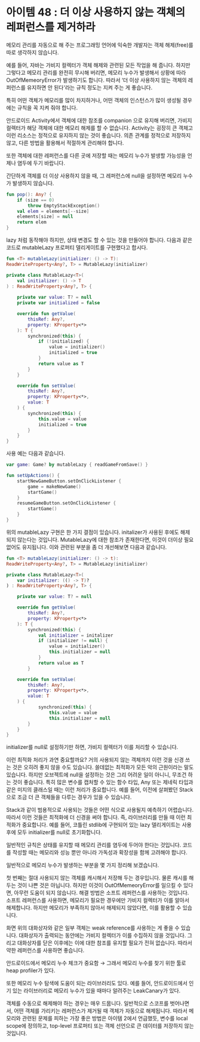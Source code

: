 # 아이템 48 : 더 이상 사용하지 않는 객체의 레퍼런스를 제거하라

메모리 관리를 자동으로 해 주는 프로그래밍 언어에 익숙한 개발자는 객체 해제(free)를 따로 생각하지 않습니다. 

예를 들어, 자바는 가비지 컬렉터가 객체 해제와 관련된 모든 작업을 해 줍니다. 하지만 그렇다고 메모리 관리를 완전히 무시해 버리면, 메모리 누수가 발생해서 상황에 따라 OutOfMemeoryError가 발생하기도 합니다. 따라서 ‘더 이상 사용하지 않는 객체의 레퍼런스를 유지하면 안 된다'라는 규칙 정도는 지켜 주는 게 좋습니다.

특히 어떤 객체가 메모리를 많이 차지하거나, 어떤 객체의 인스턴스가 많이 생성될 경우에는 규칙을 꼭 지켜 줘야 합니다. 

안드로이드 Activity에서 객체에 대한 참조를 companion 으로 유지해 버리면, 가비지 컬렉터가 해당 객체에 대한 메모리 해제를 할 수 없습니다. Activity는 굉장히 큰 객체고 이런 리소스는 정적으로 유지하지 않는 것이 좋습니다. 의존 관계를 정적으로 저장하지 않고, 다른 방법을 활용해서 적절하게 관리해야 합니다.

또한 객체에 대한 레퍼런스를 다른 곳에 저장할 때는 메모리 누수가 발생할 가능성을 언제나 염두에 두기 바랍니다. 

간단하게 객체를 더 이상 사용하지 않을 때, 그 레퍼런스에 null을 설정하면 메모리 누수가 발생하지 않습니다.

```kotlin
fun pop(): Any? {
	if (size == 0)
		throw EmptyStackException()
	val elem = elements[--size]
	elements[size] = null
	return elem
}
```

lazy 처럼 동작해야 하지만, 상태 변경도 할 수 있는 것을 만들어야 합니다. 다음과 같은 코드로 mutableLazy 프로퍼티 델리게이트를 구현했다고 합시다.

```kotlin
fun <T> mutableLazy(initializer: () -> T):
ReadWriteProperty<Any?, T> = MutableLazy(initializer)

private class MutableLazy<T>(
	val initializer: () -> T
) : ReadWriteProperty<Any?, T> {
	
	private var value: T? = null
	private var initialized = false

	override fun getValue(
		thisRef: Any?,
		property: KProperty<*>
	): T {
		synchronized(this) {
			if (!initialized) {
				value = initializer()
				initialized = true
			}
			return value as T
		}
	}

	override fun setValue(
		thisRef: Any?,
		property: KProperty<*>,
		value: T
	) {
		synchronized(this) {
			this.value = value
			initialized = true
		}
	}
}
```

사용 예는 다음과 같습니다.

```kotlin
var game: Game? by mutableLazy { readGameFromSave() }

fun setUpActions() {
	startNewGameButton.setOnClickListener {
		game = makeNewGame()
		startGame()
	}
	resumeGameButton.setOnClickListener {
		startGame()
	}
}
```

위의 mutableLazy 구현은 한 가지 결점이 있습니다. initalizer가 사용된 후에도 해제되지 않는다는 것입니다. MutableLazy에 대한 참조가 존재한다면, 이것이 더이상 필요 없어도 유지됩니다. 이와 관련된 부분을 좀 더 개선해보면 다음과 같습니다.

```kotlin
fun <T> mutableLazy(initializer: () -> t):
ReadWriteProperty<Any?, T> = MutableLazy(initializer)

private class MutableLazy<T>(
	var initializer: (() -> T)? 
) : ReadWriteProperty<Any?, T> {

	private var value: T? = null

	override fun getValue(
		thisRef: Any?,
		property: KProperty<*>
	): T {
		synchronized(this) {
			val initializer = initalizer
			if (initializer != null) {
				value = initializer()
				this.initializer = null
			}
			return value as T
		}

	override fun setValue(
		thisRef: Any?,
		property: KProperty<*>,
		value: T
	) {
			synchronized(this) {
				this.value = value
				this.initializer = null
		}
	}
} 
```

initializer를 null로 설정하기만 하면, 가비지 컬렉터가 이를 처리할 수 있습니다. 

이런 최적화 처리가 과연 중요할까요? 거의 사용되지 않는 객체까지 이런 것을 신경 쓰는 것은 오히려 좋지 않을 수도 있습니다. 쓸데없는 최적화가 모든 악의 근원이라는 말도 있습니다. 하지만 오브젝트에 null을 설정하는 것은 그리 어려운 일이 아니니, 무조건 하는 것이 좋습니다. 특히 많은 변수를 캡처할 수 있는 함수 타입, Any 또는 제네릭 타입과 같은 미지의 클래스일 때는 이런 처리가 중요합니다. 예를 들어, 이전에 살펴봤던 Stack으로 조금 더 큰 객체들을 다루는 경우가 있을 수 있습니다. 

Stack과 같이 범용적으로 사용되는 것들은 어떤 식으로 사용될지 예측하기 어렵습니다. 따라서 이런 것들은 최적화에 더 신경을 써야 합니다. 즉, 라이브러리를 만들 때 이런 최적화가 중요합니다. 예를 들어, 코틀린 stdlib에 구현되어 있는 lazy 델리게이트는 사용 후에 모두 initializer를 null로 초기화합니다. 

일반적인 규칙은 상태를 유지할 때 메모리 관리를 염두에 두어야 한다는 것입니다. 코드를 작성할 때는 메모리와 성능 뿐만 아니라 가독성과 확장성을 함께 고려해야 합니다. 

일반적으로 메모리 누수가 발생하는 부분을 몇 가지 정리해 보겠습니다.

첫 번째는 절대 사용되지 않는 객체를 캐시해서 저장해 두는 경우입니다. 물론 캐시를 해 두는 것이 나쁜 것은 아닙니다. 하지만 이것이 OutOfMemeoryError를 일으킬 수 있다면, 아무런 도움이 되지 않습니다. 해결 방법은 소프트 레퍼런스를 사용하는 것입니다. 소프트 레퍼런스를 사용하면, 메모리가 필요한 경우에만 가비지 컬렉터가 이를 알아서 해제합니다. 하지만 메모리가 부족하지 않아서 해제되지 않았다면, 이를 활용할 수 있습니다. 

화면 위의 대화상자와 같은 일부 객체는 weak reference를 사용하는 게 좋을 수 있습니다. 대화상자가 출력되는 동안에는 가비지 컬렉터가 이를 수집하지 않을 것입니다. 그리고 대화상자를 닫은 이후에는 이에 대한 참조를 유지할 필요가 전혀 없습니다. 따라서 약한 레퍼런스를 사용하면 좋습니다.

안드로이드에서 메모리 누수 체크가 중요함 → 그래서 메모리 누수를 찾기 위한 툴로 heap profiler가 있다. 

또한 메모리 누수 탐색에 도움이 되는 라이브러리도 있다. 예를 들어, 안드로이드에서 인기 있는 라이브러리로 메모리 누수가 있을 때마다 알려주는 LeakCanary가 있다.

객체를 수동으로 해제해야 하는 경우는 매우 드뭅니다. 일반적으로 스코프를 벗어나면서, 어떤 객체를 가리키는 레퍼런스가 제거될 때 객체가 자동으로 해제됩니다. 따라서 메모리와 관련된 문제를 피하는 가장 좋은 방법은 아이템 2에서 언급했듯, 변수를 local scope에 정의하고, top-level 프로퍼티 또는 객체 선언으로 큰 데이터를 저장하지 않는 것입니다.